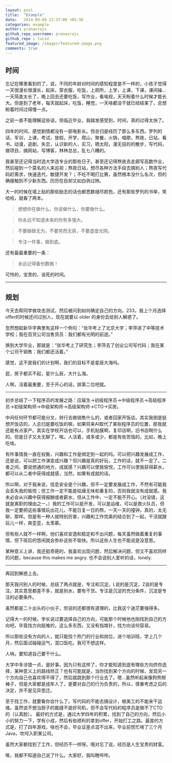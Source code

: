 ```yaml
---
layout: post
title:  "Example"
date:   2014-09-09 22:37:00 +05:30
categories: example
author: pranavrajs
github_repo_username: pranavrajs
github_repo : lucid
featured_image: /images/featured-image.png
comments: true
---
```



## 时间

忘记在哪里看到的了，说，不同的年龄对时间的感知程度是不一样的，小孩子觉得一天很漫长很漫长，起床，穿衣服，吃饭，上厕所，上学，上课，下课，课间操...一天简直太长了，晚上回去还要吃饭，写作业，看电视，天天盼着什么时候才能长大。但是到了老年，每天就起床，吃饭，睡觉，一天啥都没干就已经结束了，总想盼着时间过得慢一点。

<!-- more -->

之前一直不能理解这些话，但临近毕业，我越发感受到，时间，真的过得太快了。

四年的时间，感觉剧情都没有一部电影长。但总归是经历了那么多东西。罗列的话，军训，上课，考试，放假，开学，爬山，聚餐，火锅，唱歌，熬夜，日站，看书，动漫，追剧，失恋，认识新的人，实习，晒太阳，漫无目的的散步，写代码，做项目，搞网站，写博客，林林总总，乱七八糟的。

我甚至还记得当时选大学选专业的那些日子。甚至还记得熬夜去走廊写高数作业，然后碰到一个莫名的人来巡视；熬夜日站，想尽各种方法手段去搞别人；熬夜写代码赶需求，快速迭代，敏捷开发？；不吃不喝打比赛，虽然根本没什么名次，但的确接触到不少新东西。历历在目却又如白驹过隙。

大一的时候在墙上贴的那些励志的话也都悉数褪尽颜色，还有那些罗列的书单，笑哈哈，就看了两本。

> 想想你在做什么，你该做什么，你要做什么。

> 你永远不知道未来的你有多强大。

> 不要碌碌无为，不要劳而无获，不要虚度光阴。

> 专注一件事，做到底。

还有最最重要的一条：

> 永远记得备份数据！

可怜的，宝贵的，该死的时间。

---

## 规划

今天去帮同学做攻击测试，然后被问到如何确定自己的方向。233，我上个月选择offer的时候还问过别人，现在就要以 older 的身份去给别人解惑了。

忽然想起新华字典里有这样一个例句：“张华考上了北京大学；李萍进了中等技术学校；我在百货公司当售货员：我们都有光明的前途。”

换到大学毕业，那就是：“张华考上了研究生；李萍去了创业公司写代码；我在某个公司干销售：我们都还活着。”

感觉，这不是我们的计划啊，我们的目标不是星辰大海吗。

屁，房子都买不起，星什么辰，大什么海。

人啊，活着最重要，至于开心的话，排第二位吧就。

---

初步总结了一下程序员的发展之路：应届生→初级程序员→中级程序员→高级程序员→初级架构师→中级架构师→高级架构师→CTO→买房。

中间任何环节都可能分叉，转行去做销售什么的，或者回家开饭店。其实我倒是挺想开饭店的，人总归是要吃饭的嘛，如果将来AI取代了某些程序员的位置，那我就还能有点家产。其实在学校开店也可以，手机贴膜啊，复印店啊，旧书店啊什么的。但是日子又太无聊了。唉。人活着，或多或少，都是有些苦恼的。比如，晚上吃啥。


有件事情我一直在权衡，兴趣和工作是绑定到一起的吗。可以把兴趣发展成工作，还是说，可以把工作演变成兴趣？但兴趣是真的好玩，工作的话，就不一定了。二者之间，要说想通的地方，成就感？兴趣可以使我愉悦，工作可以使我获得薪水，都可以从二者中获得成就感，当然，如果有成就的话。

所以啊，对于我来说，信息安全是个兴趣，但不一定要发展成工作，不然有可能我会丢失我的愉悦；但工作一定不能是枯燥无味和重复的，否则我就没有成就感。我未必会从兴趣中获得报酬或者薪水，但从工作中，一定不能不开心。（对没错，这就是离职的理由之一。）我的工作可以是开发，可以是运维，可以是救火队员，但我一定要把这些事情玩出花儿，不能日复一日的熬，一天一天的撞钟。真的，太无聊，那样。但是有一种人就特别厉害，兴趣和工作完美的结合到了一起，干活就跟玩儿一样，爽歪歪，太羡慕。

但有些人就不一样啊，他们喜欢安逸和稳定和不出问题，每天虽然做着重复的事情，但下班后的悠闲就会弥补这些不愉快。所以这些人生也不能说是没意思。

某种意义上讲，我还挺奇葩的，我喜欢出现问题，然后解决问题，但又不喜欢同样的问题，because this makes me angry. 也不会说别人爱听的话，lonely.

---

再回到解惑上去。

那天我问别人的时候，总结了两点就是，专注和沉淀。L说的是沉淀，Z说的是专注。其实意思都差不多，就是别水，要有干货。专注是沉淀的充分条件，沉淀是专注的必要条件。

虽然都是二十出头的小伙子，但说的还都很有道理的，比我这个迷茫要强得多。

记得大一的时候，学长说过要选择自己的方向，可能那个时候他也刚找到自己的方向吧，毕竟找方向挺难的，这么多东西，又没有指南针，找方向谈何容易。

所以那些没有方向的人，就只能找个热门的行业和岗位，进个培训班，学上几个月，然后面试碰碰运气，混口饭吃。我可不想这样。

人呐，要知道自己要干什么。

大学中多涉猎一点，是好事。因为只有这样了，你才能知道到底有哪些方向供你选择，某种意义上的路线矫正？也有可能就是，当你找到某个方向的时候，发现另一个方向自己也喜欢得不得了，然后就跳到那个行业去了。嗯...虽然听起来像狗熊掰棒子，但是大家都是成年人了，是要对自己的行为负责的，所以，慎重考虑之后的决定，并不是见异思迁。

至于找工作，就要看你会什么了。写代码的不能去搞设计，做美工的不能来干运维。虽然说不想当厨子的裁缝不是好司机，但不会写代码的程序员是做不了CTO的（认真脸）。
最好的方式是，通过大学四年的积累，找到了自己的方向，然后小小的努力一下，学有小成，然后有些顺利的拿到offer，开始打工之路。最差的方式是，打了四年游戏，啥也不会，毕业证差点混不出来，毕业前慌忙啃了三个月Java，坎坷入职某公司。

虽然大家都找到了工作，但经历不一样呀。哦对忘了说，经历是人生宝贵的财富。

唉，我都不知道自己说了什么。大家好，我叫瞎哔哔。











